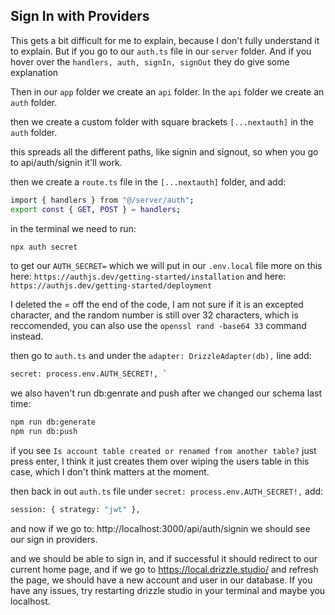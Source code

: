 ## Sign In with Providers

This gets a bit difficult for me to explain, because I don't fully understand it to explain. But if you go to our `auth.ts` file in our `server` folder.
And if you hover over the `handlers, auth, signIn, signOut` they do give some explanation

Then in our `app` folder we create an `api` folder.
In the `api` folder we create an `auth` folder.

then we create a custom folder with square brackets `[...nextauth]` in the `auth` folder.

this spreads all the different paths, like signin and signout, so when you go to api/auth/signin it'll work.

then we create a `route.ts` file in the `[...nextauth]` folder, and add:

```bash
import { handlers } from "@/server/auth";
export const { GET, POST } = handlers;
```

in the terminal we need to run:

```bash
npx auth secret
```

to get our `AUTH_SECRET=` which we will put in our `.env.local` file
more on this here: `https://authjs.dev/getting-started/installation` and here: `https://authjs.dev/getting-started/deployment`

I deleted the = off the end of the code, I am not sure if it is an excepted character, and the random number is still over 32 characters, which is reccomended, you can also use the `openssl rand -base64 33` command instead.

then go to `auth.ts` and under the `adapter: DrizzleAdapter(db),` line add:

```bash
secret: process.env.AUTH_SECRET!, `
```

we also haven't run db:genrate and push after we changed our schema last time:

```bash
npm run db:generate
npm run db:push
```

if you see `Is account table created or renamed from another table?` just press enter, I think it just creates them over wiping the users table in this case, which I don't think matters at the moment.

then back in out `auth.ts` file under `secret: process.env.AUTH_SECRET!,` add:

```bash
session: { strategy: "jwt" },
```

and now if we go to: http://localhost:3000/api/auth/signin we should see our sign in providers.

and we should be able to sign in, and if successful it should redirect to our current home page, and if we go to https://local.drizzle.studio/ and refresh the page, we should have a new account and user in our database.
If you have any issues, try restarting drizzle studio in your terminal and maybe you localhost.


